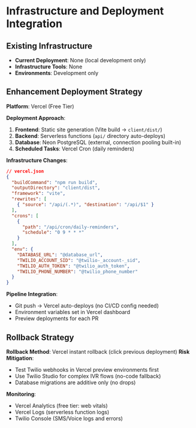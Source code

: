 # Infrastructure and Deployment Integration

## Existing Infrastructure

- **Current Deployment**: None (local development only)
- **Infrastructure Tools**: None
- **Environments**: Development only

## Enhancement Deployment Strategy

**Platform**: Vercel (Free Tier)

**Deployment Approach**:
1. **Frontend**: Static site generation (Vite build → `client/dist/`)
2. **Backend**: Serverless functions (`api/` directory auto-deploys)
3. **Database**: Neon PostgreSQL (external, connection pooling built-in)
4. **Scheduled Tasks**: Vercel Cron (daily reminders)

**Infrastructure Changes**:
```json
// vercel.json
{
  "buildCommand": "npm run build",
  "outputDirectory": "client/dist",
  "framework": "vite",
  "rewrites": [
    { "source": "/api/(.*)", "destination": "/api/$1" }
  ],
  "crons": [
    {
      "path": "/api/cron/daily-reminders",
      "schedule": "0 9 * * *"
    }
  ],
  "env": {
    "DATABASE_URL": "@database_url",
    "TWILIO_ACCOUNT_SID": "@twilio-_account-_sid",
    "TWILIO_AUTH_TOKEN": "@twilio_auth_token",
    "TWILIO_PHONE_NUMBER": "@twilio_phone_number"
  }
}
```

**Pipeline Integration**:
- Git push → Vercel auto-deploys (no CI/CD config needed)
- Environment variables set in Vercel dashboard
- Preview deployments for each PR

## Rollback Strategy

**Rollback Method**: Vercel instant rollback (click previous deployment)
**Risk Mitigation**:
- Test Twilio webhooks in Vercel preview environments first
- Use Twilio Studio for complex IVR flows (no-code fallback)
- Database migrations are additive only (no drops)

**Monitoring**:
- Vercel Analytics (free tier: web vitals)
- Vercel Logs (serverless function logs)
- Twilio Console (SMS/Voice logs and errors)
